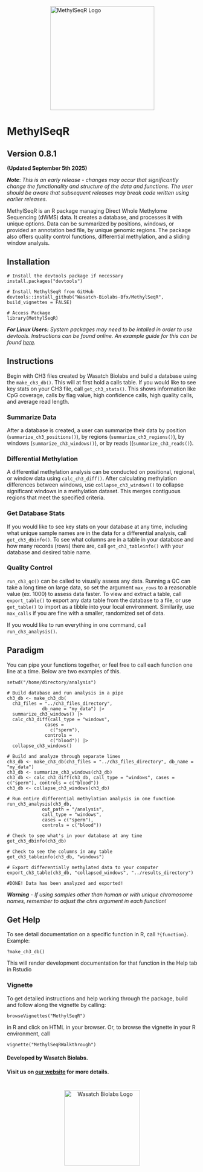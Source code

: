 <div style="display: flex; align-items: center; justify-content: center;">
  <img src="inst/WBL_METHYLSEQR.png" alt="MethylSeqR Logo" style="width: 275px;">
</div>


# MethylSeqR

## Version 0.8.1 
**(Updated September 5th 2025)**

***Note***: *This is an early release - changes may occur that significantly change the functionality and structure of the data and functions. The user should be aware that subsequent releases may break code written using earlier releases.*

MethylSeqR is an R package managing Direct Whole Methylome Sequencing (dWMS) data. It creates a database, and processes it with unique options. Data can be summarized by positions, windows, or provided an annotation bed file, by unique genomic regions. The package also offers quality control functions, differential methylation, and a sliding window analysis.

## Installation

```{r, eval = FALSE}
# Install the devtools package if necessary
install.packages("devtools")

# Install MethylSeqR from GitHub
devtools::install_github("Wasatch-Biolabs-Bfx/MethylSeqR", build_vignettes = FALSE)

# Access Package
library(MethylSeqR)
```

***For Linux Users:*** *System packages may need to be intalled in order to use devtools. Instructions can be found online. An example guide for this can be found [here](https://www.digitalocean.com/community/tutorials/how-to-install-r-packages-using-devtools-on-ubuntu-16-04).*

## Instructions

Begin with CH3 files created by Wasatch Biolabs and build a database using the `make_ch3_db()`. This will at first hold a calls table. If you would like to see key stats on your CH3 file, call `get_ch3_stats()`. This shows information like CpG coverage, calls by flag value, high confidence calls, high quality calls, and average read length.

### Summarize Data
After a database is created, a user can summarize their data by position (`summarize_ch3_positions()`), by regions (`summarize_ch3_regions()`), by windows (`summarize_ch3_windows()`), or by reads ((`summarize_ch3_reads()`). 

### Differential Methylation
A differential methylation analysis can be conducted on positional, regional, or window data using `calc_ch3_diff()`. After calculating methylation differences between windows, use `collapse_ch3_windows()` to collapse significant windows in a methylation dataset. This merges contiguous regions that meet the specified criteria.

### Get Database Stats
If you would like to see key stats on your database at any time, including what unique sample names are in the data for a differential analysis, call `get_ch3_dbinfo()`. 
To see what columns are in a table in your database and how many records (rows) there are, call `get_ch3_tableinfo()` with your database and desired table name.

### Quality Control
`run_ch3_qc()` can be called to visually assess any data. Running a QC can take a long time on large data, so set the argument `max_rows` to a reasonable value (ex. 1000) to assess data faster. To view and extract a table, call `export_table()` to export any data table from the database to a file, or use `get_table()` to import as a tibble into your local environment. Similarily, use `max_calls` if you are fine with a smaller, randomized set of data.

If you would like to run everything in one command, call `run_ch3_analysis()`.

## Paradigm
You can pipe your functions together, or feel free to call each function one line at a time. Below are two examples of this.
```{r, eval = FALSE}
setwd("/home/directory/analysis")

# Build database and run analysis in a pipe
ch3_db <- make_ch3_db(
  ch3_files = "../ch3_files_directory", 
             db_name = "my_data") |>
  summarize_ch3_windows() |>
  calc_ch3_diff(call_type = "windows",
              cases =
                c("sperm"),
              controls =
                c("blood")) |>
  collapse_ch3_windows() 
  
# Build and analyze through separate lines
ch3_db <- make_ch3_db(ch3_files = "../ch3_files_directory", db_name = "my_data")
ch3_db <- summarize_ch3_windows(ch3_db)
ch3_db <- calc_ch3_diff(ch3_db, call_type = "windows", cases = c("sperm"), controls = c("blood"))
ch3_db <- collapse_ch3_windows(ch3_db) 

# Run entire differential methylation analysis in one function
run_ch3_analysis(ch3_db, 
             out_path = "/analysis",
             call_type = "windows",
             cases = c("sperm"),
             controls = c("blood"))

# Check to see what's in your database at any time
get_ch3_dbinfo(ch3_db)

# Check to see the columns in any table 
get_ch3_tableinfo(ch3_db, "windows")

# Export differentially methylated data to your computer
export_ch3_table(ch3_db, "collapsed_windows", "../results_directory")

#DONE! Data has been analyzed and exported!

```

***Warning*** *- If using samples other than human or with unique chromosome names, remember to adjust the chrs argument in each function!*

## Get Help
To see detail documentation on a specific function in R, call `?{function}`. Example:
```{r, eval = FALSE}
?make_ch3_db()
```
This will render development documentation for that function in the Help tab in Rstudio

### Vignette
To get detailed instructions and help working through the package, build and follow along the vignette by calling:
```{r, eval = FALSE}
browseVignettes("MethylSeqR")
```
in R and click on HTML in your browser. Or, to browse the vignette in your R environment, call

```{r, eval = FALSE}
vignette("MethylSeqRWalkthrough")
```

#### Developed by Wasatch Biolabs.
#### Visit us on [our website](https://www.wasatchbiolabs.com/) for more details.

<div style="margin-top: 40px; text-align: center;"> <img src="inst/wbl_main_logo.png" alt="Wasatch Biolabs Logo" style="width: 200px;"> </div> 
